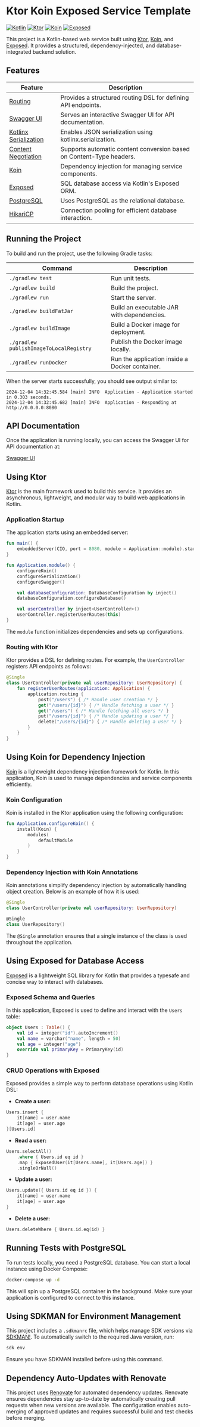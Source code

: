 # Ktor Koin Exposed Service Template

[![Kotlin](https://img.shields.io/badge/Kotlin-2.1.10-blue.svg)](https://github.com/JetBrains/kotlin)
[![Ktor](https://img.shields.io/badge/Ktor-3.1.1-blue.svg)](https://github.com/ktorio/ktor)
[![Koin](https://img.shields.io/badge/Koin-4.0.2-blue.svg)](https://github.com/InsertKoinIO/koin)
[![Exposed](https://img.shields.io/badge/Exposed-0.60.0-blue.svg)](https://github.com/JetBrains/Exposed)

This project is a Kotlin-based web service built using [Ktor](https://ktor.io), [Koin](https://insert-koin.io/), and [Exposed](https://www.jetbrains.com/exposed/). It provides a structured, dependency-injected, and database-integrated backend solution.

## Features

| Feature                                                          | Description                                                          |
|------------------------------------------------------------------|----------------------------------------------------------------------|
| [Routing](https://ktor.io/docs/routing.html)                     | Provides a structured routing DSL for defining API endpoints.        |
| [Swagger UI](https://ktor.io/docs/openapi.html)                  | Serves an interactive Swagger UI for API documentation.              |
| [Kotlinx Serialization](https://ktor.io/docs/serialization.html) | Enables JSON serialization using kotlinx.serialization.              |
| [Content Negotiation](https://ktor.io/docs/serialization.html)   | Supports automatic content conversion based on Content-Type headers. |
| [Koin](https://insert-koin.io/)                                  | Dependency injection for managing service components.                |
| [Exposed](https://github.com/JetBrains/Exposed)                  | SQL database access via Kotlin's Exposed ORM.                        |
| [PostgreSQL](https://www.postgresql.org/)                        | Uses PostgreSQL as the relational database.                          |
| [HikariCP](https://github.com/brettwooldridge/HikariCP)          | Connection pooling for efficient database interaction.               |

## Running the Project

To build and run the project, use the following Gradle tasks:

| Command                                 | Description                                    |
|-----------------------------------------|------------------------------------------------|
| `./gradlew test`                        | Run unit tests.                                |
| `./gradlew build`                       | Build the project.                             |
| `./gradlew run`                         | Start the server.                              |
| `./gradlew buildFatJar`                 | Build an executable JAR with dependencies.     |
| `./gradlew buildImage`                  | Build a Docker image for deployment.           |
| `./gradlew publishImageToLocalRegistry` | Publish the Docker image locally.              |
| `./gradlew runDocker`                   | Run the application inside a Docker container. |

When the server starts successfully, you should see output similar to:

```
2024-12-04 14:32:45.584 [main] INFO  Application - Application started in 0.303 seconds.
2024-12-04 14:32:45.682 [main] INFO  Application - Responding at http://0.0.0.0:8080
```

## API Documentation

Once the application is running locally, you can access the Swagger UI for API documentation at:

[Swagger UI](http://localhost:8080/swagger)

## Using Ktor

[Ktor](https://ktor.io/) is the main framework used to build this service. It provides an asynchronous, lightweight, and modular way to build web applications in Kotlin.

### Application Startup

The application starts using an embedded server:

```kotlin
fun main() {
    embeddedServer(CIO, port = 8080, module = Application::module).start(wait = true)
}

fun Application.module() {
    configureKoin()
    configureSerialization()
    configureSwagger()

    val databaseConfiguration: DatabaseConfiguration by inject()
    databaseConfiguration.configureDatabase()

    val userController by inject<UserController>()
    userController.registerUserRoutes(this)
}
```

The `module` function initializes dependencies and sets up configurations.

### Routing with Ktor

Ktor provides a DSL for defining routes. For example, the `UserController` registers API endpoints as follows:

```kotlin
@Single
class UserController(private val userRepository: UserRepository) {
    fun registerUserRoutes(application: Application) {
        application.routing {
            post("/users") { /* Handle user creation */ }
            get("/users/{id}") { /* Handle fetching a user */ }
            get("/users") { /* Handle fetching all users */ }
            put("/users/{id}") { /* Handle updating a user */ }
            delete("/users/{id}") { /* Handle deleting a user */ }
        }
    }
}
```

## Using Koin for Dependency Injection

[Koin](https://insert-koin.io/) is a lightweight dependency injection framework for Kotlin. In this application, Koin is used to manage dependencies and service components efficiently.

### Koin Configuration

Koin is installed in the Ktor application using the following configuration:

```kotlin
fun Application.configureKoin() {
    install(Koin) {
        modules(
            defaultModule
        )
    }
}
```

### Dependency Injection with Koin Annotations

Koin annotations simplify dependency injection by automatically handling object creation. Below is an example of how it is used:

```kotlin
@Single
class UserController(private val userRepository: UserRepository)

@Single
class UserRepository()
```

The `@Single` annotation ensures that a single instance of the class is used throughout the application.

## Using Exposed for Database Access

[Exposed](https://github.com/JetBrains/Exposed) is a lightweight SQL library for Kotlin that provides a typesafe and concise way to interact with databases.

### Exposed Schema and Queries

In this application, Exposed is used to define and interact with the `Users` table:

```kotlin
object Users : Table() {
    val id = integer("id").autoIncrement()
    val name = varchar("name", length = 50)
    val age = integer("age")
    override val primaryKey = PrimaryKey(id)
}
```

### CRUD Operations with Exposed

Exposed provides a simple way to perform database operations using Kotlin DSL:

- **Create a user:**

```kotlin
Users.insert {
    it[name] = user.name
    it[age] = user.age
}[Users.id]
```

- **Read a user:**

```kotlin
Users.selectAll()
    .where { Users.id eq id }
    .map { ExposedUser(it[Users.name], it[Users.age]) }
    .singleOrNull()
```

- **Update a user:**

```kotlin
Users.update({ Users.id eq id }) {
    it[name] = user.name
    it[age] = user.age
}
```

- **Delete a user:**

```kotlin
Users.deleteWhere { Users.id.eq(id) }
```

## Running Tests with PostgreSQL

To run tests locally, you need a PostgreSQL database. You can start a local instance using Docker Compose:

```sh
docker-compose up -d
```

This will spin up a PostgreSQL container in the background. Make sure your application is configured to connect to this instance.

## Using SDKMAN for Environment Management

This project includes a `.sdkmanrc` file, which helps manage SDK versions via [SDKMAN!](https://sdkman.io/). To automatically switch to the required Java version, run:

```sh
sdk env
```

Ensure you have SDKMAN installed before using this command.

## Dependency Auto-Updates with Renovate

This project uses [Renovate](https://docs.renovatebot.com/) for automated dependency updates. Renovate ensures dependencies stay up-to-date by automatically creating pull requests when new versions are available. The configuration enables auto-merging of approved updates and requires successful build and test checks before merging.

